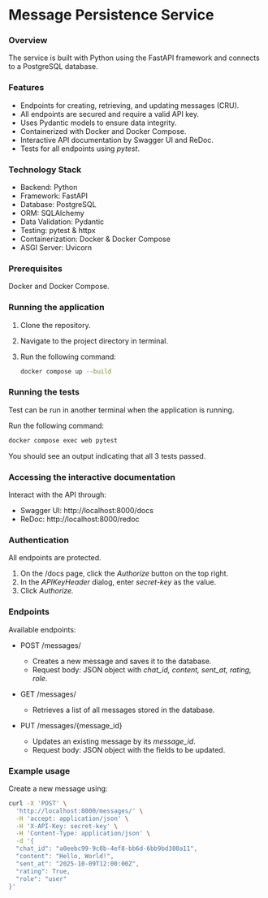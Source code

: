 # Message Persistence Service

### Overview

The service is built with Python using the FastAPI framework and connects to a PostgreSQL database.

### Features

- Endpoints for creating, retrieving, and updating messages (CRU).
- All endpoints are secured and require a valid API key.
- Uses Pydantic models to ensure data integrity.
- Containerized with Docker and Docker Compose.
- Interactive API documentation by Swagger UI and ReDoc.
- Tests for all endpoints using *pytest*.

### Technology Stack

- Backend: Python
- Framework: FastAPI
- Database: PostgreSQL
- ORM: SQLAlchemy
- Data Validation: Pydantic
- Testing: pytest & httpx
- Containerization: Docker & Docker Compose
- ASGI Server: Uvicorn

### Prerequisites

Docker and Docker Compose.

### Running the application

1. Clone the repository.
2. Navigate to the project directory in terminal.
3. Run the following command:

   ```bash
   docker compose up --build
   ```

### Running the tests

Test can be run in another terminal when the application is running.

Run the following command:

```bash
docker compose exec web pytest
```

You should see an output indicating that all 3 tests passed.

### Accessing the interactive documentation

Interact with the API through:

- Swagger UI: http://localhost:8000/docs
- ReDoc: http://localhost:8000/redoc

### Authentication

All endpoints are protected.

1. On the /docs page, click the *Authorize* button on the top right.
2. In the *APIKeyHeader* dialog, enter *secret-key* as the value.
3. Click *Authorize.*

### Endpoints

Available endpoints:

- POST /messages/

  - Creates a new message and saves it to the database.
  - Request body: JSON object with *chat_id, content, sent_at, rating, role*.
- GET /messages/

  - Retrieves a list of all messages stored in the database.
- PUT /messages/{message_id}

  - Updates an existing message by its *message_id*.
  - Request body: JSON object with the fields to be updated.

### Example usage

Create a new message using:

```bash
curl -X 'POST' \
  'http://localhost:8000/messages/' \
  -H 'accept: application/json' \
  -H 'X-API-Key: secret-key' \
  -H 'Content-Type: application/json' \
  -d '{
  "chat_id": "a0eebc99-9c0b-4ef8-bb6d-6bb9bd380a11",
  "content": "Hello, World!",
  "sent_at": "2025-10-09T12:00:00Z",
  "rating": True,
  "role": "user"
}'
```
